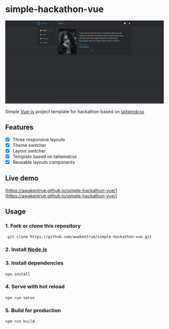 # simple-hackathon-vue

<p align="center">
<img src="src/assets/layouts.gif" />
</p>

Simple [Vue-js](https://vuejs.org/) project template for hackathon based on [tailwindcss](https://tailwindcss.com/)

## Features
* [x] Three responsive layouts
* [x] Theme switcher
* [x] Layout switcher
* [x] Template based on tailwindcss
* [x] Reusable layouts components

## Live demo
[https://awakentrue.github.io/simple-hackathon-vue/](https://awakentrue.github.io/simple-hackathon-vue/)

## Usage
### 1. Fork or clone this repository
```
 git clone https://github.com/awakentrue/simple-hackathon-vue.git 
```
### 2. Install [Node.js](https://nodejs.org/en/)

### 3. Install dependencies
```
npm install
```
### 4. Serve with hot reload
```
npm run serve
```
### 5. Build for production
```
npm run build
```
